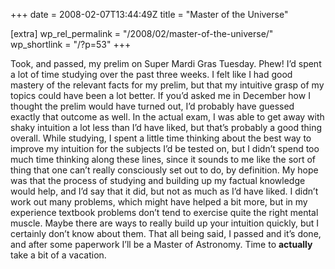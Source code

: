 +++
date = 2008-02-07T13:44:49Z
title = "Master of the Universe"

[extra]
wp_rel_permalink = "/2008/02/master-of-the-universe/"
wp_shortlink = "/?p=53"
+++

Took, and passed, my prelim on Super Mardi Gras Tuesday. Phew! I’d spent a lot
of time studying over the past three weeks.  I felt like I had good mastery of
the relevant facts for my prelim, but that my intuitive grasp of my topics
could have been a lot better. If you’d asked me in December how I thought the
prelim would have turned out, I’d probably have guessed exactly that outcome
as well. In the actual exam, I was able to get away with shaky intuition a lot
less than I’d have liked, but that’s probably a good thing overall.  While
studying, I spent a little time thinking about the best way to improve my
intuition for the subjects I’d be tested on, but I didn’t spend too much time
thinking along these lines, since it sounds to me like the sort of thing that
one can’t really consciously set out to do, by definition. My hope was that
the process of studying and building up my factual knowledge would help, and
I’d say that it did, but not as much as I’d have liked. I didn’t work out many
problems, which might have helped a bit more, but in my experience textbook
problems don’t tend to exercise quite the right mental muscle. Maybe there are
ways to really build up your intuition quickly, but I certainly don’t know
about them.  That all being said, I passed and it’s done, and after some
paperwork I’ll be a Master of Astronomy. Time to **actually** take a bit of a
vacation.
